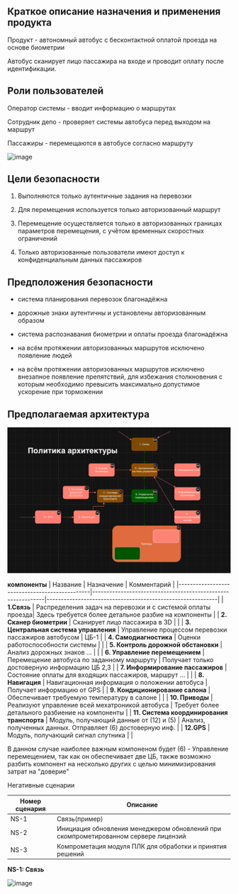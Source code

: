 ## Краткое описание назначения и применения продукта
Продукт - автономный автобус с бесконтактной оплатой проезда на основе биометрии

Автобус сканирует лицо пассажира на входе и проводит оплату после идентификации.

## Роли пользователей
Оператор системы - вводит информацию о маршрутах

Сотрудник депо - проверяет системы автобуса перед выходом на маршрут

Пассажиры - перемещаются в автобусе согласно маршруту


![image](https://github.com/twensoo/cyberimmunity_dz/assets/107369503/441f54d6-ab90-4f10-8fe3-6bf862777c0b)


## Цели безопасности
1. Выполняются только аутентичные задания на перевозки

2. Для перемещения используется только авторизованный маршрут

3. Перемещение осуществляется только в авторизованных границах параметров перемещения, с учётом временных скоростных ограничений

4. Только авторизованные пользователи имеют доступ к конфиденциальным данных пассажиров


## Предположения безопасности
- система планирования перевозок благонадёжна

- дорожные знаки аутентичны и установлены авторизованным образом

- система распознавания биометрии и оплаты проезда благонадёжна

- на всём протяжении авторизованных маршрутов исключено появление людей

- на всём протяжении авторизованных маршрутов исключено внезапное появление препятствий, для избежания столкновения с которым необходимо превысить максимально допустимое ускорение при торможении

## Предполагаемая архитектура

![NS-1](a.png)

**компоненты**
| Название                                      | Назначение                                                  | Комментарий                                                |
|-----------------------------------------------|-------------------------------------------------------------|------------------------------------------------------------|
| **1.Связь**                                   | Распределения задач на перевозки и с системой оплаты проезда| Здесь требуется более детальное разбие на компоненты       |
| **2. Сканер биометрии**                       | Сканирует лицо пассажира в 3D                               |                                                            |
| **3. Центральная система управления**         | Управление процессом перевозки пассажиров автобусом         | ЦБ-1                                                       |
| **4. Самодиагностика**                        | Оценки работоспособности системы                            |                                                            |
| **5. Контроль дорожной обстановки**           | Анализ дорожных знаков ...                                  |                                                            |
| **6. Управление перемещением**                | Перемещение автобуса по заданному маршруту                  | Получает только достоверную информацию ЦБ 2,3              |
| **7. Информирование пассажиров**              | Состояние оплаты для входящих пассажиров, маршрут ...       |                                                            |
| **8. Навигация**                              | Навигационная информация о положении автобуса               | Получает информацию от GPS                                 |
| **9. Кондиционирование салона**               | Обеспечивает требуемую температуру в салоне                 |                                                            |
| **10. Приводы**                               | Реализуют управление всей мехатроникой автобуса             | Требует более детального разбиение на компоненты           |
| **11. Система координирования транспорта**    | Модуль, получающий данные от (12) и (5)                     | Анализ, полученных данных. Отправляет (6) достоверную инф. |
| **12.GPS**                                    | Модуль, получающий сигнал спутника                          |                                                            |

В данном случае наиболее важным компоненом будет (6) - Управление перемещением, так как он обеспечивает две ЦБ, также возможно разбить компонент на несколько других с целью минимизирования затрат на "доверие"

Негативные сценарии

| Номер сценария | Описание |
|--|-----|
NS-1 | Связь(пример)
NS-2 | Инициация обновления менеджером обновлений при скомпрометированном сервере лицензий
NS-3 | Компрометация модуля ПЛК для обработки и принятия решений

**NS-1: Связь**

![image](https://github.com/twensoo/cyberimmunity_dz/assets/107369503/312f95e6-df54-4b0e-9fa2-aa5dc1bb8c62)








